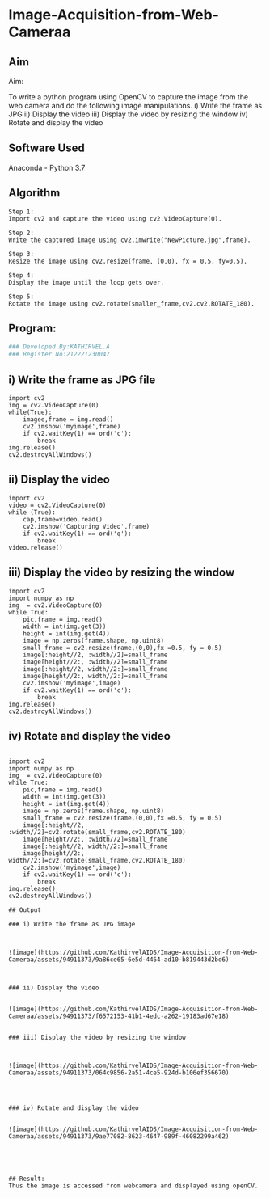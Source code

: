 # Image-Acquisition-from-Web-Cameraa
## Aim
 
Aim:
 
To write a python program using OpenCV to capture the image from the web camera and do the following image manipulations.
i) Write the frame as JPG 
ii) Display the video 
iii) Display the video by resizing the window
iv) Rotate and display the video

## Software Used
Anaconda - Python 3.7
## Algorithm
```
Step 1:
Import cv2 and capture the video using cv2.VideoCapture(0).

Step 2:
Write the captured image using cv2.imwrite("NewPicture.jpg",frame).

Step 3:
Resize the image using cv2.resize(frame, (0,0), fx = 0.5, fy=0.5).

Step 4:
Display the image until the loop gets over.

Step 5:
Rotate the image using cv2.rotate(smaller_frame,cv2.cv2.ROTATE_180).
```


## Program:
``` Python
### Developed By:KATHIRVEL.A
### Register No:212221230047
```

## i) Write the frame as JPG file
```
import cv2
img = cv2.VideoCapture(0)
while(True):
    imagee,frame = img.read()
    cv2.imshow('myimage',frame)
    if cv2.waitKey(1) == ord('c'):
        break
img.release()
cv2.destroyAllWindows()
```



## ii) Display the video

```
import cv2
video = cv2.VideoCapture(0)
while (True):
    cap,frame=video.read()
    cv2.imshow('Capturing Video',frame)
    if cv2.waitKey(1) == ord('q'):
        break
video.release()

```


## iii) Display the video by resizing the window

```
import cv2
import numpy as np
img  = cv2.VideoCapture(0)
while True:
    pic,frame = img.read()
    width = int(img.get(3))
    height = int(img.get(4))
    image = np.zeros(frame.shape, np.uint8)
    small_frame = cv2.resize(frame,(0,0),fx =0.5, fy = 0.5)
    image[:height//2, :width//2]=small_frame
    image[height//2:, :width//2]=small_frame
    image[:height//2, width//2:]=small_frame
    image[height//2:, width//2:]=small_frame
    cv2.imshow('myimage',image)
    if cv2.waitKey(1) == ord('c'):
        break
img.release()
cv2.destroyAllWindows()

```



## iv) Rotate and display the video



```

import cv2
import numpy as np
img  = cv2.VideoCapture(0)
while True:
    pic,frame = img.read()
    width = int(img.get(3))
    height = int(img.get(4))
    image = np.zeros(frame.shape, np.uint8)
    small_frame = cv2.resize(frame,(0,0),fx =0.5, fy = 0.5)
    image[:height//2, :width//2]=cv2.rotate(small_frame,cv2.ROTATE_180)
    image[height//2:, :width//2]=small_frame
    image[:height//2, width//2:]=small_frame
    image[height//2:, width//2:]=cv2.rotate(small_frame,cv2.ROTATE_180)
    cv2.imshow('myimage',image)
    if cv2.waitKey(1) == ord('c'):
        break
img.release()
cv2.destroyAllWindows()

```





```
## Output

### i) Write the frame as JPG image



![image](https://github.com/KathirvelAIDS/Image-Acquisition-from-Web-Cameraa/assets/94911373/9a86ce65-6e5d-4464-ad10-b819443d2bd6)



### ii) Display the video


![image](https://github.com/KathirvelAIDS/Image-Acquisition-from-Web-Cameraa/assets/94911373/f6572153-41b1-4edc-a262-19183ad67e18)


### iii) Display the video by resizing the window



![image](https://github.com/KathirvelAIDS/Image-Acquisition-from-Web-Cameraa/assets/94911373/064c9856-2a51-4ce5-924d-b106ef356670)




### iv) Rotate and display the video


![image](https://github.com/KathirvelAIDS/Image-Acquisition-from-Web-Cameraa/assets/94911373/9ae77082-8623-4647-989f-46082299a462)





## Result:
Thus the image is accessed from webcamera and displayed using openCV.
